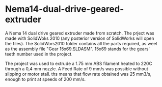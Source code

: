 # Nema14-dual-drive-geared-extruder
A Nema 14 dual drive geared extruder made from scratch. The prject was made with SolidWoks 2010 
(any posterior version of SolidWorks will open the files). The SolidWors2010 folder contains all the parts required,
as weel as the assembly file "Gear 15x69.SLDASM". 15x69 stands for the gears' teeth number used in the project.  

The project was used to extrude a 1.75 mm ABS filament heated to 220C through a 0,4 mm nozzle. A Feed Rate of 9 mm/s
was possible without slipping or motor stall. ths means that flow rate obtained was 25 mm3/s, enough to print at 
speeds of 200 mm/s.
